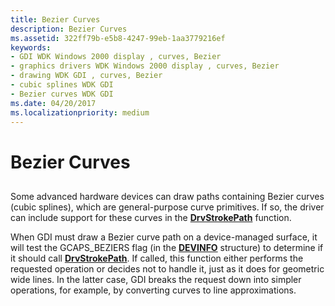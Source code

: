 ```yaml
---
title: Bezier Curves
description: Bezier Curves
ms.assetid: 322ff79b-e5b8-4247-99eb-1aa3779216ef
keywords:
- GDI WDK Windows 2000 display , curves, Bezier
- graphics drivers WDK Windows 2000 display , curves, Bezier
- drawing WDK GDI , curves, Bezier
- cubic splines WDK GDI
- Bezier curves WDK GDI
ms.date: 04/20/2017
ms.localizationpriority: medium
---
```


# Bezier Curves


## <span id="ddk_bezier_curves_gg"></span><span id="DDK_BEZIER_CURVES_GG"></span>


Some advanced hardware devices can draw paths containing Bezier curves (cubic splines), which are general-purpose curve primitives. If so, the driver can include support for these curves in the [**DrvStrokePath**](/windows/win32/api/winddi/nf-winddi-drvstrokepath) function.

When GDI must draw a Bezier curve path on a device-managed surface, it will test the GCAPS\_BEZIERS flag (in the [**DEVINFO**](/windows/win32/api/winddi/ns-winddi-tagdevinfo) structure) to determine if it should call [**DrvStrokePath**](/windows/win32/api/winddi/nf-winddi-drvstrokepath). If called, this function either performs the requested operation or decides not to handle it, just as it does for geometric wide lines. In the latter case, GDI breaks the request down into simpler operations, for example, by converting curves to line approximations.

 

